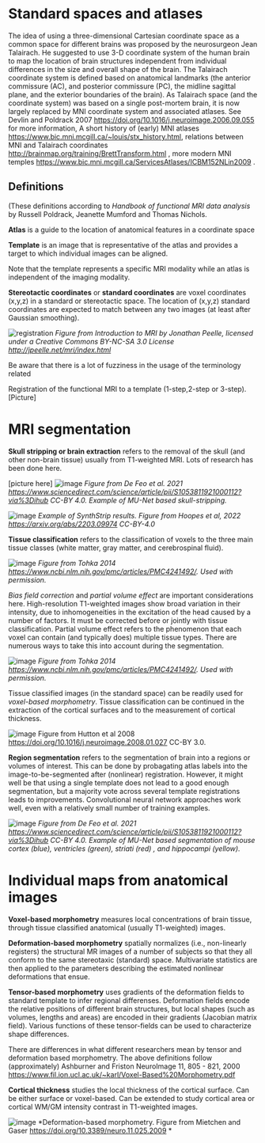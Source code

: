 # Standard spaces and atlases 

The idea of using a three-dimensional Cartesian coordinate space as a common space for different brains was proposed by the neurosurgeon Jean Talairach. He suggested to use 3-D coordinate system of the human brain to map the location of brain structures independent from individual differences in the size and overall shape of the brain. The Talairach coordinate system is defined based on anatomical landmarks (the anterior commissure (AC), and posterior commissure (PC), the midline sagittal plane, and the exterior boundaries of the brain).  As Talairach space (and the coordinate system) was based on a single post-mortem brain, it is now largely replaced by MNI coordinate system and associated atlases. See Devlin and Poldrack 2007 https://doi.org/10.1016/j.neuroimage.2006.09.055 for more information, A short history of (early) MNI atlases https://www.bic.mni.mcgill.ca/~louis/stx_history.html, relations between MNI and Talairach coordinates http://brainmap.org/training/BrettTransform.html , more modern MNI temples https://www.bic.mni.mcgill.ca/ServicesAtlases/ICBM152NLin2009 .

## Definitions
(These definitions according to *Handbook of functional MRI data analysis* by Russell Poldrack, Jeanette Mumford and Thomas Nichols.

**Atlas** is a guide to the location of anatomical features in a coordinate space

**Template** is an image that is representative of the atlas and provides a target to which individual images can be aligned. 

Note that the template represents a specific MRI modality while an atlas is independent of the imaging modality.  

**Stereotactic coordinates** or **standard coordinates** are voxel coordinates (x,y,z) in a standard or stereotactic space. The location of (x,y,z) standard coordinates are expected to match between any two images (at least after Gaussian smoothing).

![registration](https://user-images.githubusercontent.com/6709791/168842588-2b1f08d1-863c-4408-990f-90c9ec3e6655.png) 
*Figure from Introduction to MRI by Jonathan Peelle,  licensed under a Creative Commons BY-NC-SA 3.0 License http://jpeelle.net/mri/index.html*

Be aware that there is a lot of fuzziness in the usage of the terminology related 

Registration of the functional MRI to a template (1-step,2-step or 3-step). [Picture]

# MRI segmentation

**Skull stripping or brain extraction** refers to the removal of the skull (and other non-brain tissue) usually from T1-weighted MRI. Lots of research has been done here.

[picture here]
![image](https://user-images.githubusercontent.com/6709791/168875044-e8882ed9-b0c8-4188-9103-0a667c0e7f60.png) 
*Figure from De Feo et al. 2021 https://www.sciencedirect.com/science/article/pii/S1053811921000112?via%3Dihub CC-BY 4.0. Example of MU-Net based skull-stripping.*

![image](https://user-images.githubusercontent.com/6709791/168876381-7284d144-fccd-452b-83fb-f8045ae83a76.png)
*Example of SynthStrip results. Figure from Hoopes et al, 2022 https://arxiv.org/abs/2203.09974 CC-BY-4.0*

**Tissue classification** refers to the classification of voxels to the three main tissue classes (white matter, gray matter, and cerebrospinal fluid).

![image](https://user-images.githubusercontent.com/6709791/168891576-47a1309a-1278-46b7-b307-b11bfc20bc68.png)
*Figure from Tohka 2014 https://www.ncbi.nlm.nih.gov/pmc/articles/PMC4241492/. Used with permission.*

*Bias field correction* and *partial volume effect* are important considerations here. High-resolution T1-weighted images show broad variation in their intensity, due to inhomogeneities in the excitation of the head caused by a number of factors. It must be corrected before or jointly with tissue classification. Partial volume effect refers to the phenomenon that each voxel can contain (and typically does) multiple tissue types. There are numerous ways to take this into account during the segmentation.   

![image](https://user-images.githubusercontent.com/6709791/168880453-7a8e9717-c3a7-4de2-9115-3440d517cd25.png)
*Figure from Tohka 2014 https://www.ncbi.nlm.nih.gov/pmc/articles/PMC4241492/. Used with permission.*

Tissue classified images (in the standard space) can be readily used for *voxel-based morphometry*. Tissue classification can be continued in the extraction of the cortical surfaces and to the measurement of cortical thickness. 

![image](https://user-images.githubusercontent.com/6709791/168894936-abaeb531-bf17-485f-b9df-0c4f817962fc.png) Figure from Hutton et al 2008 https://doi.org/10.1016/j.neuroimage.2008.01.027 CC-BY 3.0. 


**Region segmentation** refers to the segmentation of brain into a regions or volumes of interest. This can be done by probagating atlas labels into the image-to-be-segmented after (nonlinear) registration. However, it might well be that using a single template does not lead to a good enough segmentation, but a majority vote across several template registrations leads to improvements. Convolutional neural network approaches work well, even with a relatively small number of training examples.    

![image](https://user-images.githubusercontent.com/6709791/168890882-f2631eae-1e2e-42c3-8f46-3baa59ba6f05.png)
*Figure from De Feo et al. 2021 https://www.sciencedirect.com/science/article/pii/S1053811921000112?via%3Dihub CC-BY 4.0. Example of MU-Net based segmentation of mouse cortex (blue), ventricles (green), striati (red) , and hippocampi (yellow).*

# Individual maps from anatomical images

**Voxel-based morphometry**  measures local concentrations of brain tissue, through tissue classified anatomical (usually T1-weighted) images. 

**Deformation-based morphometry** spatially normalizes (i.e., non-linearly registers) the structural MR images of a number of subjects so that they all conform to the same stereotaxic (standard) space. Multivariate statistics are then applied to the parameters describing the estimated nonlinear deformations that ensue.

**Tensor-based morphometry** uses gradients of the deformation fields to standard template to infer regional differenses. Deformation fields encode the relative positions of different brain structures, but local shapes (such as volumes, lengths and areas) are encoded in their gradients (Jacobian matrix field). Various functions of these tensor-fields can be used to characterize shape differences. 

There are differences in what different researchers mean by tensor and deformation based morphometry. The above definitions follow (approximately) Ashburner and Friston NeuroImage 11, 805 - 821, 2000   https://www.fil.ion.ucl.ac.uk/~karl/Voxel-Based%20Morphometry.pdf

**Cortical thickness** studies the local thickness of the cortical surface. Can be either surface or voxel-based. Can be extended to study cortical area or cortical WM/GM intensity contrast in T1-weighted images.

![image](https://user-images.githubusercontent.com/6709791/169776836-0b6dfcff-14ba-467d-9c92-3fa50f55721e.png) 
*Deformation-based morphometry. Figure from Mietchen and Gaser  https://doi.org/10.3389/neuro.11.025.2009 * 

